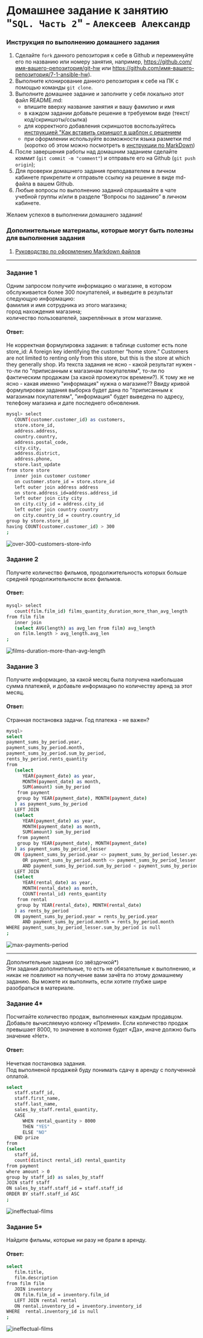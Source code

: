 # Домашнее задание к занятию "`SQL. Часть 2`" - `Алексеев Александр`


### Инструкция по выполнению домашнего задания

   1. Сделайте `fork` данного репозитория к себе в Github и переименуйте его по названию или номеру занятия, например, https://github.com/имя-вашего-репозитория/git-hw или  https://github.com/имя-вашего-репозитория/7-1-ansible-hw).
   2. Выполните клонирование данного репозитория к себе на ПК с помощью команды `git clone`.
   3. Выполните домашнее задание и заполните у себя локально этот файл README.md:
      - впишите вверху название занятия и вашу фамилию и имя
      - в каждом задании добавьте решение в требуемом виде (текст/код/скриншоты/ссылка)
      - для корректного добавления скриншотов воспользуйтесь [инструкцией "Как вставить скриншот в шаблон с решением](https://github.com/netology-code/sys-pattern-homework/blob/main/screen-instruction.md)
      - при оформлении используйте возможности языка разметки md (коротко об этом можно посмотреть в [инструкции  по MarkDown](https://github.com/netology-code/sys-pattern-homework/blob/main/md-instruction.md))
   4. После завершения работы над домашним заданием сделайте коммит (`git commit -m "comment"`) и отправьте его на Github (`git push origin`);
   5. Для проверки домашнего задания преподавателем в личном кабинете прикрепите и отправьте ссылку на решение в виде md-файла в вашем Github.
   6. Любые вопросы по выполнению заданий спрашивайте в чате учебной группы и/или в разделе “Вопросы по заданию” в личном кабинете.
   
Желаем успехов в выполнении домашнего задания!
   
### Дополнительные материалы, которые могут быть полезны для выполнения задания

1. [Руководство по оформлению Markdown файлов](https://gist.github.com/Jekins/2bf2d0638163f1294637#Code)

---

### Задание 1
Одним запросом получите информацию о магазине, в котором обслуживается более 300 покупателей, и выведите в результат следующую информацию:  
фамилия и имя сотрудника из этого магазина;  
город нахождения магазина;  
количество пользователей, закреплённых в этом магазине.  
#### Ответ:  
Не корректная формулировка задания: в таблице customer есть поле store_id: A foreign key identifying the customer “home store.” Customers are not limited to renting only from this store, but this is the store at which they generally shop.
Из текста задания не ясно - какой результат нужен - то-ли по "приписанным к магазинам покупателям", то-ли по фактическим продажам (за какой промежуток времени?).
К тому же не ясно - какая именно "информация" нужна о магазине?? 
Ввиду кривой формулировки задания выборка будет дана по "приписанным к магазинам покупателям", "информация" будет выведена по адресу, телефону магазина и дате последнего обновления.
``` bash
mysql> select
   COUNT(customer.customer_id) as customers,
   store.store_id,
   address.address,
   country.country,
   address.postal_code,
   city.city,
   address.district,
   address.phone,
   store.last_update
from store store
   inner join customer customer
   on customer.store_id = store.store_id
   left outer join address address
   on store.address_id=address.address_id
   left outer join city city
   on city.city_id = address.city_id
   left outer join country country
   on city.country_id = country.country_id
group by store.store_id
having COUNT(customer.customer_id) > 300
;
```  
![over-300-customers-store-info](04-img/12-04-sql-task-1-store-info.png)


### Задание 2  
Получите количество фильмов, продолжительность которых больше средней продолжительности всех фильмов.  
#### Ответ: 
``` bash
mysql> select
   count(film.film_id) films_quantity_duration_more_than_avg_length
from film film
   inner join
   (select AVG(length) as avg_len from film) avg_length
   on film.length > avg_length.avg_len
;
```  
![films-duration-more-than-avg-length](04-img/12-04-sql-task-2-films-duration-more-than-avg-length.png)  
  
### Задание 3  
Получите информацию, за какой месяц была получена наибольшая сумма платежей, и добавьте информацию по количеству аренд за этот месяц.  
#### Ответ:  
Странная постановка задачи. Год платежа - не важен?  
``` bash
mysql> 
select 
payment_sums_by_period.year,
payment_sums_by_period.month,
payment_sums_by_period.sum_by_period,
rents_by_period.rents_quantity
from
   (select 
      YEAR(payment_date) as year, 
      MONTH(payment_date) as month, 
      SUM(amount) sum_by_period
    from payment
    group by YEAR(payment_date), MONTH(payment_date)
   ) as payment_sums_by_period
   LEFT JOIN 
   (select 
      YEAR(payment_date) as year, 
      MONTH(payment_date) as month, 
      SUM(amount) sum_by_period
    from payment
    group by YEAR(payment_date), MONTH(payment_date) 
   ) as payment_sums_by_period_lesser
   ON (payment_sums_by_period.year <> payment_sums_by_period_lesser.year
      OR payment_sums_by_period.month <> payment_sums_by_period_lesser.month)
      AND payment_sums_by_period.sum_by_period < payment_sums_by_period_lesser.sum_by_period
   LEFT JOIN
   (select
      YEAR(rental_date) as year, 
      MONTH(rental_date) as month,
      COUNT(rental_id) rents_quantity
    from rental
    group by YEAR(rental_date), MONTH(rental_date)
   ) as rents_by_period
   ON payment_sums_by_period.year = rents_by_period.year
      AND payment_sums_by_period.month = rents_by_period.month
WHERE payment_sums_by_period_lesser.sum_by_period is null
;
```
![max-payments-period](04-img/12-04-sql-task-3-max-payments-period.png)  
  
--- 

Дополнительные задания (со звёздочкой*)  
Эти задания дополнительные, то есть не обязательные к выполнению, и никак не повлияют на получение вами зачёта по этому домашнему заданию. Вы можете их выполнить, если хотите глубже шире разобраться в материале.  
  
### Задание 4*  
Посчитайте количество продаж, выполненных каждым продавцом. Добавьте вычисляемую колонку «Премия». Если количество продаж превышает 8000, то значение в колонке будет «Да», иначе должно быть значение «Нет».  
#### Ответ:  
Нечеткая постановка задания.  
Под выполненой продажей буду понимать сдачу в аренду с полученной оплатой.  
``` bash
select
   staff.staff_id,
   staff.first_name,
   staff.last_name,
   sales_by_staff.rental_quantity,
   CASE
      WHEN rental_quantity > 8000
      THEN "YES"
      ELSE "NO"
   END prize
from
(select
   staff_id,
   count(distinct rental_id) rental_quantity
from payment
where amount > 0
group by staff_id) as sales_by_staff
JOIN staff staff
ON sales_by_staff.staff_id = staff.staff_id
ORDER BY staff.staff_id ASC
;
```  
![ineffectual-films](04-img/12-04-sql-task-4.png)  
  
### Задание 5*  
Найдите фильмы, которые ни разу не брали в аренду.  
#### Ответ:  
``` bash
select
   film.title,
   film.description
from film film
   JOIN inventory
   ON film.film_id = inventory.film_id
   LEFT JOIN rental rental
   ON rental.inventory_id = inventory.inventory_id
WHERE  rental.inventory_id is null
;
```
![ineffectual-films](04-img/12-04-sql-task-5.png)
